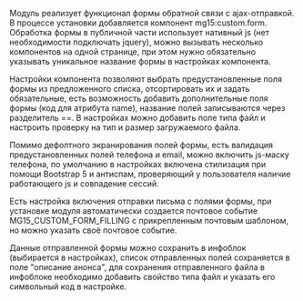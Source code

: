 Модуль реализует функционал формы обратной связи с ajax-отправкой. В процессе установки добавляется компонент mg15:custom.form. Обработка формы в публичной части использует нативный js (нет необходимости подключать jquery), можно вызывать несколько компонентов на одной странице, при этом нужно обязательно указывать уникальное название формы в настройках компонента.

Настройки компонента позволяют выбрать предустановленные поля формы из предложенного списка, отсортировать их и задать обязательные, есть возможность добавить дополнительные поля формы (код для атрибута name), название полей записываются через разделитель ==. В настройках можно добавить поле типа файл и настроить проверку на тип и размер загружаемого файла.

Помимо дефолтного экранирования полей формы, есть валидация предустановленных полей телефона и email, можно включить js-маску телефона, по умолчанию в настройках включена стилизация при помощи Bootstrap 5 и антиспам, проверяющий у пользователя наличие работающего js и совпадение сессий. 

Есть настройка включения отправки письма с полями формы, при установке модуля автоматически создается почтовое событие MG15_CUSTOM_FORM_FILLING с прикрепленным почтовым шаблоном, но можно указать своё почтовое событие. 

Данные отправленной формы можно сохранить в инфоблок (выбирается в настройках), список отправленных полей сохраняется в поле "описание анонса", для сохранения отправленного файла в инфоблоке необходимо добавить свойство типа файл и указать его символьный код в настройке.
